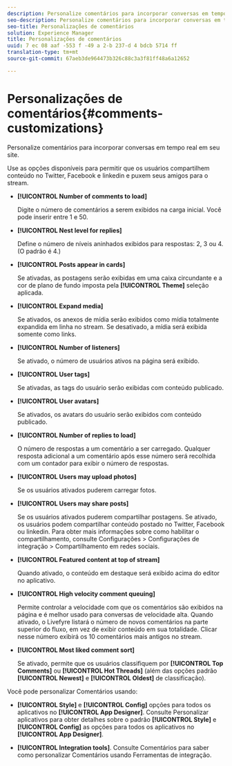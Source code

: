 ```yaml
---
description: Personalize comentários para incorporar conversas em tempo real em seu site.
seo-description: Personalize comentários para incorporar conversas em tempo real em seu site.
seo-title: Personalizações de comentários
solution: Experience Manager
title: Personalizações de comentários
uuid: 7 ec 08 aaf -553 f -49 a 2-b 237-d 4 bdcb 5714 ff
translation-type: tm+mt
source-git-commit: 67aeb3de964473b326c88c3a3f81ff48a6a12652

---
```



# Personalizações de comentários{#comments-customizations}

Personalize comentários para incorporar conversas em tempo real em seu site.



Use as opções disponíveis para permitir que os usuários compartilhem conteúdo no Twitter, Facebook e linkedin e puxem seus amigos para o stream.

* **[!UICONTROL Number of comments to load]**

   Digite o número de comentários a serem exibidos na carga inicial. Você pode inserir entre 1 e 50.

* **[!UICONTROL Nest level for replies]**

   Define o número de níveis aninhados exibidos para respostas: 2, 3 ou 4. (O padrão é 4.)

* **[!UICONTROL Posts appear in cards]**

   Se ativadas, as postagens serão exibidas em uma caixa circundante e a cor de plano de fundo imposta pela **[!UICONTROL Theme]** seleção aplicada.

* **[!UICONTROL Expand media]**

   Se ativados, os anexos de mídia serão exibidos como mídia totalmente expandida em linha no stream. Se desativado, a mídia será exibida somente como links.

* **[!UICONTROL Number of listeners]**

   Se ativado, o número de usuários ativos na página será exibido.

* **[!UICONTROL User tags]**

   Se ativadas, as tags do usuário serão exibidas com conteúdo publicado.

* **[!UICONTROL User avatars]**

   Se ativados, os avatars do usuário serão exibidos com conteúdo publicado.

* **[!UICONTROL Number of replies to load]**

   O número de respostas a um comentário a ser carregado. Qualquer resposta adicional a um comentário após esse número será recolhida com um contador para exibir o número de respostas.

* **[!UICONTROL Users may upload photos]**

   Se os usuários ativados puderem carregar fotos.

* **[!UICONTROL Users may share posts]**

   Se os usuários ativados puderem compartilhar postagens. Se ativado, os usuários podem compartilhar conteúdo postado no Twitter, Facebook ou linkedin. Para obter mais informações sobre como habilitar o compartilhamento, consulte Configurações &gt; Configurações de integração &gt; Compartilhamento em redes sociais.

* **[!UICONTROL Featured content at top of stream]**

   Quando ativado, o conteúdo em destaque será exibido acima do editor no aplicativo.

* **[!UICONTROL High velocity comment queuing]**

   Permite controlar a velocidade com que os comentários são exibidos na página e é melhor usado para conversas de velocidade alta. Quando ativado, o Livefyre listará o número de novos comentários na parte superior do fluxo, em vez de exibir conteúdo em sua totalidade. Clicar nesse número exibirá os 10 comentários mais antigos no stream.

* **[!UICONTROL Most liked comment sort]**

   Se ativado, permite que os usuários classifiquem por **[!UICONTROL Top Comments]** ou **[!UICONTROL Hot Threads]** (além das opções padrão **[!UICONTROL Newest]** e **[!UICONTROL Oldest]** de classificação).

Você pode personalizar Comentários usando:

* **[!UICONTROL Style]** e **[!UICONTROL Config]** opções para todos os aplicativos no **[!UICONTROL App Designer]**. Consulte Personalizar aplicativos para obter detalhes sobre o padrão **[!UICONTROL Style]** e **[!UICONTROL Config]** as opções para todos os aplicativos no **[!UICONTROL App Designer]**.

* **[!UICONTROL Integration tools]**. Consulte Comentários para saber como personalizar Comentários usando Ferramentas de integração.


